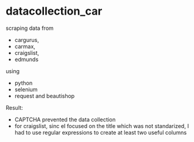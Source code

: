 # datacollection_car
scraping data from 
- cargurus,
- carmax,
- craigslist,
- edmunds

using 
- python
- selenium
- request and beautishop

Result:
- CAPTCHA prevented the data collection
- for craigslist, sinc eI focused on the title which was not standarized, I had to use regular expressions to create at least two useful columns
